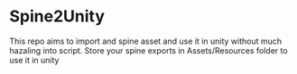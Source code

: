 # Spine2Unity
This repo aims to import and spine asset and use it in unity without much hazaling into script. Store your spine exports in Assets/Resources folder to use it in unity
